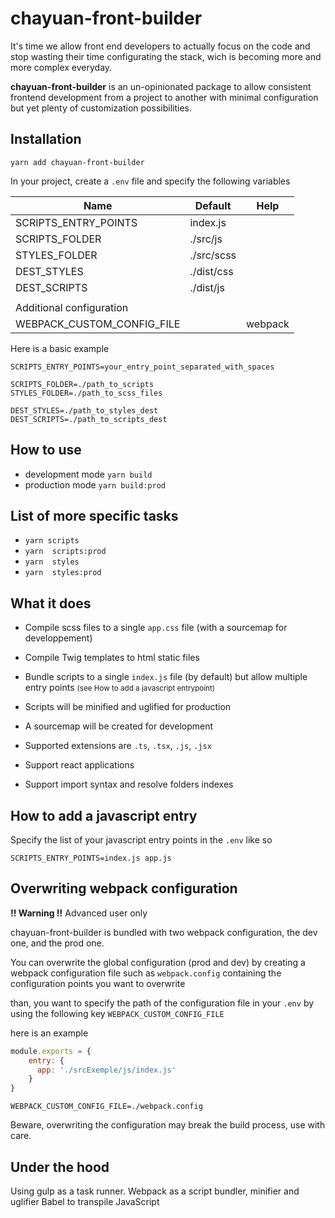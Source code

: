 # chayuan-front-builder

It's time we allow front end developers to actually focus on the code and stop wasting their time configurating the stack, wich is becoming more and more complex everyday.

**chayuan-front-builder** is an un-opinionated package to allow consistent frontend development from a project to another with minimal configuration but yet plenty of customization possibilities.

## Installation

`yarn add chayuan-front-builder`

In your project, create a `.env` file
and specify the following variables

|  Name                      |  Default   | Help                         |
|----------------------------|------------|------------------------------|
| SCRIPTS_ENTRY_POINTS       | index.js   |                              |
| SCRIPTS_FOLDER             | ./src/js   |                              |
| STYLES_FOLDER              | ./src/scss |                              |
| DEST_STYLES                | ./dist/css |                              |
| DEST_SCRIPTS               | ./dist/js  |                              |
|                            |            |                              |
| Additional configuration   |            |                              |
| WEBPACK_CUSTOM_CONFIG_FILE |            |<a name="webpack">webpack</a> |


Here is a basic example

```
SCRIPTS_ENTRY_POINTS=your_entry_point_separated_with_spaces

SCRIPTS_FOLDER=./path_to_scripts
STYLES_FOLDER=./path_to_scss_files

DEST_STYLES=./path_to_styles_dest
DEST_SCRIPTS=./path_to_scripts_dest
```

## How to use

- development mode `yarn build`
- production mode `yarn build:prod`

## List of more specific tasks

- `yarn scripts`
- `yarn  scripts:prod`
- `yarn  styles`
- `yarn  styles:prod`

## What it does

- Compile scss files to a single `app.css` file (with a sourcemap for developpement)

- Compile Twig templates to html static files

- Bundle scripts to a single `index.js` file (by default) but allow multiple entry points
<small>(see <a name="jsentrypoint">How to add a javascript entrypoint)</a></small>

- Scripts will be minified and uglified for production

- A sourcemap will be created for development

- Supported extensions are `.ts`, `.tsx`, `.js`, `.jsx`

- Support react applications

- Support import syntax and resolve folders indexes

## How to add a javascript entry
[](#jsentrypoint)
Specify the list of your javascript entry points in the `.env`
like so

`SCRIPTS_ENTRY_POINTS=index.js app.js`

## Overwriting webpack configuration
[](#webpack)
**!! Warning !!** Advanced user only

chayuan-front-builder is bundled with two webpack configuration, 
the dev one, and the prod one.

You can overwrite the global configuration (prod and dev) by creating a webpack configuration file
such as `webpack.config` containing the configuration points you want to overwrite

than, you want to specify the path of the configuration file in your `.env` by using the following key
`WEBPACK_CUSTOM_CONFIG_FILE`

here is an example

```js
module.exports = {
    entry: {
      app: './srcExemple/js/index.js'
    }
}
```

`WEBPACK_CUSTOM_CONFIG_FILE=./webpack.config`

Beware, overwriting the configuration may break the build process, use with care.

## Under the hood

Using gulp as a task runner.
Webpack as a script bundler, minifier and uglifier
Babel to transpile JavaScript
